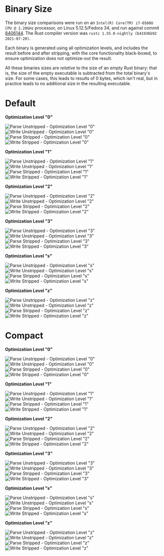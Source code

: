 # Binary Size

The binary size comparisons were run on an `Intel(R) Core(TM) i7-6560U CPU @ 2.20GHz` processor, on Linux 5.12.5/Fedora 34, and run against commit [8406144](https://github.com/Alexhuszagh/rust-lexical-experimental/commit/84061444c4dd42930fcd74c18e5066db1063536d). The Rust compiler version was `rustc 1.55.0-nightly (b41936b92 2021-07-20)`.

Each binary is generated using all optimization levels, and includes the result before and after stripping, with the core functionality black-boxed, to ensure optimization does not optimize-out the result.

All these binaries sizes are *relative* to the size of an empty Rust binary: that is, the size of the empty executable is subtracted from the total binary's size. For some cases, this leads to results of 0 bytes, which isn't real, but in practice leads to no additional size in the resulting executable.

# Default

**Optimization Level "0"**

![Parse Unstripped - Optimization Level "0"](https://raw.githubusercontent.com/Alexhuszagh/rust-lexical/main/assets/parse_unstripped_opt0.svg)
![Write Unstripped - Optimization Level "0"](https://raw.githubusercontent.com/Alexhuszagh/rust-lexical/main/assets/write_unstripped_opt0.svg)
![Parse Stripped - Optimization Level "0"](https://raw.githubusercontent.com/Alexhuszagh/rust-lexical/main/assets/parse_stripped_opt0.svg)
![Write Stripped - Optimization Level "0"](https://raw.githubusercontent.com/Alexhuszagh/rust-lexical/main/assets/write_stripped_opt0.svg)

**Optimization Level "1"**

![Parse Unstripped - Optimization Level "1"](https://raw.githubusercontent.com/Alexhuszagh/rust-lexical/main/assets/parse_unstripped_opt1.svg)
![Write Unstripped - Optimization Level "1"](https://raw.githubusercontent.com/Alexhuszagh/rust-lexical/main/assets/write_unstripped_opt1.svg)
![Parse Stripped - Optimization Level "1"](https://raw.githubusercontent.com/Alexhuszagh/rust-lexical/main/assets/parse_stripped_opt1.svg)
![Write Stripped - Optimization Level "1"](https://raw.githubusercontent.com/Alexhuszagh/rust-lexical/main/assets/write_stripped_opt1.svg)

**Optimization Level "2"**

![Parse Unstripped - Optimization Level "2"](https://raw.githubusercontent.com/Alexhuszagh/rust-lexical/main/assets/parse_unstripped_opt2.svg)
![Write Unstripped - Optimization Level "2"](https://raw.githubusercontent.com/Alexhuszagh/rust-lexical/main/assets/write_unstripped_opt2.svg)
![Parse Stripped - Optimization Level "2"](https://raw.githubusercontent.com/Alexhuszagh/rust-lexical/main/assets/parse_stripped_opt2.svg)
![Write Stripped - Optimization Level "2"](https://raw.githubusercontent.com/Alexhuszagh/rust-lexical/main/assets/write_stripped_opt2.svg)

**Optimization Level "3"**

![Parse Unstripped - Optimization Level "3"](https://raw.githubusercontent.com/Alexhuszagh/rust-lexical/main/assets/parse_unstripped_opt3.svg)
![Write Unstripped - Optimization Level "3"](https://raw.githubusercontent.com/Alexhuszagh/rust-lexical/main/assets/write_unstripped_opt3.svg)
![Parse Stripped - Optimization Level "3"](https://raw.githubusercontent.com/Alexhuszagh/rust-lexical/main/assets/parse_stripped_opt3.svg)
![Write Stripped - Optimization Level "3"](https://raw.githubusercontent.com/Alexhuszagh/rust-lexical/main/assets/write_stripped_opt3.svg)

**Optimization Level "s"**

![Parse Unstripped - Optimization Level "s"](https://raw.githubusercontent.com/Alexhuszagh/rust-lexical/main/assets/parse_unstripped_opts.svg)
![Write Unstripped - Optimization Level "s"](https://raw.githubusercontent.com/Alexhuszagh/rust-lexical/main/assets/write_unstripped_opts.svg)
![Parse Stripped - Optimization Level "s"](https://raw.githubusercontent.com/Alexhuszagh/rust-lexical/main/assets/parse_stripped_opts.svg)
![Write Stripped - Optimization Level "s"](https://raw.githubusercontent.com/Alexhuszagh/rust-lexical/main/assets/write_stripped_opts.svg)

**Optimization Level "z"**

![Parse Unstripped - Optimization Level "z"](https://raw.githubusercontent.com/Alexhuszagh/rust-lexical/main/assets/parse_unstripped_optz.svg)
![Write Unstripped - Optimization Level "z"](https://raw.githubusercontent.com/Alexhuszagh/rust-lexical/main/assets/write_unstripped_optz.svg)
![Parse Stripped - Optimization Level "z"](https://raw.githubusercontent.com/Alexhuszagh/rust-lexical/main/assets/parse_stripped_optz.svg)
![Write Stripped - Optimization Level "z"](https://raw.githubusercontent.com/Alexhuszagh/rust-lexical/main/assets/write_stripped_optz.svg)

# Compact

**Optimization Level "0"**

![Parse Unstripped - Optimization Level "0"](https://raw.githubusercontent.com/Alexhuszagh/rust-lexical/main/assets/parse_unstripped_opt0_features=compact.svg)
![Write Unstripped - Optimization Level "0"](https://raw.githubusercontent.com/Alexhuszagh/rust-lexical/main/assets/write_unstripped_opt0_features=compact.svg)
![Parse Stripped - Optimization Level "0"](https://raw.githubusercontent.com/Alexhuszagh/rust-lexical/main/assets/parse_stripped_opt0_features=compact.svg)
![Write Stripped - Optimization Level "0"](https://raw.githubusercontent.com/Alexhuszagh/rust-lexical/main/assets/write_stripped_opt0_features=compact.svg)

**Optimization Level "1"**

![Parse Unstripped - Optimization Level "1"](https://raw.githubusercontent.com/Alexhuszagh/rust-lexical/main/assets/parse_unstripped_opt1_features=compact.svg)
![Write Unstripped - Optimization Level "1"](https://raw.githubusercontent.com/Alexhuszagh/rust-lexical/main/assets/write_unstripped_opt1_features=compact.svg)
![Parse Stripped - Optimization Level "1"](https://raw.githubusercontent.com/Alexhuszagh/rust-lexical/main/assets/parse_stripped_opt1_features=compact.svg)
![Write Stripped - Optimization Level "1"](https://raw.githubusercontent.com/Alexhuszagh/rust-lexical/main/assets/write_stripped_opt1_features=compact.svg)

**Optimization Level "2"**

![Parse Unstripped - Optimization Level "2"](https://raw.githubusercontent.com/Alexhuszagh/rust-lexical/main/assets/parse_unstripped_opt2_features=compact.svg)
![Write Unstripped - Optimization Level "2"](https://raw.githubusercontent.com/Alexhuszagh/rust-lexical/main/assets/write_unstripped_opt2_features=compact.svg)
![Parse Stripped - Optimization Level "2"](https://raw.githubusercontent.com/Alexhuszagh/rust-lexical/main/assets/parse_stripped_opt2_features=compact.svg)
![Write Stripped - Optimization Level "2"](https://raw.githubusercontent.com/Alexhuszagh/rust-lexical/main/assets/write_stripped_opt2_features=compact.svg)

**Optimization Level "3"**

![Parse Unstripped - Optimization Level "3"](https://raw.githubusercontent.com/Alexhuszagh/rust-lexical/main/assets/parse_unstripped_opt3_features=compact.svg)
![Write Unstripped - Optimization Level "3"](https://raw.githubusercontent.com/Alexhuszagh/rust-lexical/main/assets/write_unstripped_opt3_features=compact.svg)
![Parse Stripped - Optimization Level "3"](https://raw.githubusercontent.com/Alexhuszagh/rust-lexical/main/assets/parse_stripped_opt3_features=compact.svg)
![Write Stripped - Optimization Level "3"](https://raw.githubusercontent.com/Alexhuszagh/rust-lexical/main/assets/write_stripped_opt3_features=compact.svg)

**Optimization Level "s"**

![Parse Unstripped - Optimization Level "s"](https://raw.githubusercontent.com/Alexhuszagh/rust-lexical/main/assets/parse_unstripped_opts_features=compact.svg)
![Write Unstripped - Optimization Level "s"](https://raw.githubusercontent.com/Alexhuszagh/rust-lexical/main/assets/write_unstripped_opts_features=compact.svg)
![Parse Stripped - Optimization Level "s"](https://raw.githubusercontent.com/Alexhuszagh/rust-lexical/main/assets/parse_stripped_opts_features=compact.svg)
![Write Stripped - Optimization Level "s"](https://raw.githubusercontent.com/Alexhuszagh/rust-lexical/main/assets/write_stripped_opts_features=compact.svg)

**Optimization Level "z"**

![Parse Unstripped - Optimization Level "z"](https://raw.githubusercontent.com/Alexhuszagh/rust-lexical/main/assets/parse_unstripped_optz_features=compact.svg)
![Write Unstripped - Optimization Level "z"](https://raw.githubusercontent.com/Alexhuszagh/rust-lexical/main/assets/write_unstripped_optz_features=compact.svg)
![Parse Stripped - Optimization Level "z"](https://raw.githubusercontent.com/Alexhuszagh/rust-lexical/main/assets/parse_stripped_optz_features=compact.svg)
![Write Stripped - Optimization Level "z"](https://raw.githubusercontent.com/Alexhuszagh/rust-lexical/main/assets/write_stripped_optz_features=compact.svg)
